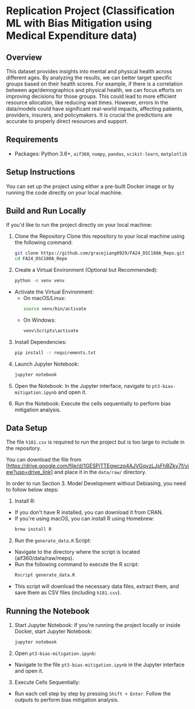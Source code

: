 # Replication Project (Classification ML with Bias Mitigation using Medical Expenditure data)

## Overview
This dataset provides insights into mental and physical health across different ages. By analyzing the results, we can better target specific groups based on their health scores. For example, if there is a correlation between age/demographics and physical health, we can focus efforts on improving decisions for those groups. This could lead to more efficient resource allocation, like reducing wait times. However, errors in the data/models could have significant real-world impacts, affecting patients, providers, insurers, and policymakers. It is crucial the predictions are accurate to properly direct resources and support.

## Requirements
- Packages: Python 3.6+, `aif360`, `numpy`, `pandas`, `scikit-learn`, `matplotlib`

## Setup Instructions
You can set up the project using either a pre-built Docker image or by running the code directly on your local machine.

## Build and Run Locally
If you'd like to run the project directly on your local machine:

1. Clone the Repository
   Clone this repository to your local machine using the following command: 
   
   ```bash
   git clone https://github.com/gracejiang0929/FA24_DSC180A_Repo.git
   cd FA24_DSC180A_Repo

2. Create a Virtual Environment (Optional but Recommended):
   ```bash
   python -m venv venv
   
- Activate the Virtual Environment:
   - On macOS/Linux:
     ```bash
     source venv/bin/activate

   - On Windows:
     ```bash
     venv\Scripts\activate

3. Install Dependencies:
   ```bash
   pip install -r requirements.txt

4. Launch Jupyter Notebook:
   ```bash
   jupyter notebook

6. Open the Notebook:
   In the Jupyter interface, navigate to `pt3-bias-mitigation.ipynb` and open it.

7. Run the Notebook:
   Execute the cells sequentially to perform bias mitigation analysis.

## Data Setup
The file `h181.csv` is required to run the project but is too large to include in the repository.

You can download the file from [https://drive.google.com/file/d/1GESPjTTEgwczg4AJVGqvzLJsFhBZky7f/view?usp=drive_link] and place it in the `data/raw/` directory.

In order to run Section 3. Model Development without Debiasing, you need to follow below steps:

1. Install R:
- If you don't have R installed, you can download it from CRAN.
- If you're using macOS, you can install R using Homebrew:
   ```bash
   brew install R
2. Run the `generate_data.R` Script:
- Navigate to the directory where the script is located (aif360/data/raw/meps).
- Run the following command to execute the R script:
   ```bash 
   Rscript generate_data.R
- This script will download the necessary data files, extract them, and save them as CSV files (including `h181.csv`).

## Running the Notebook
1. Start Jupyter Notebook: If you're running the project locally or inside Docker, start Jupyter Notebook:
   ```bash
   jupyter notebook

2. Open `pt3-bias-mitigation.ipynb`:
- Navigate to the file `pt3-bias-mitigation.ipynb` in the Jupyter interface and open it.

3. Execute Cells Sequentially:
- Run each cell step by step by pressing `Shift + Enter`. Follow the outputs to perform bias mitigation analysis.
